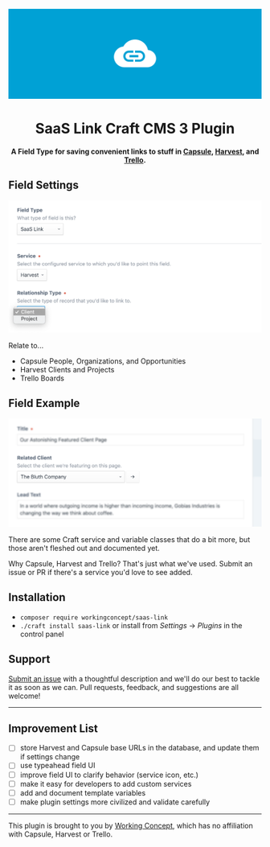 ![SaaS Link](resources/hero.svg)

<h1 align="center">SaaS Link Craft CMS 3 Plugin</h1>

<h4 align="center">A Field Type for saving convenient links to stuff in <a href="https://capsulecrm.com/">Capsule</a>, <a href="https://www.getharvest.com/">Harvest</a>, and <a href="https://trello.com">Trello</a>.</h4>

## Field Settings

![SaaS Link field settings.](resources/field-settings.png)

Relate to...

- Capsule People, Organizations, and Opportunities
- Harvest Clients and Projects
- Trello Boards

## Field Example

![SaaS Link field example. It doesn't blur your control panel.](resources/field.png)

There are some Craft service and variable classes that do a bit more, but those aren't fleshed out and documented yet.

Why Capsule, Harvest and Trello? That's just what we've used. Submit an issue or PR if there's a service you'd love to see added.

## Installation

- `composer require workingconcept/saas-link`
- `./craft install saas-link` or install from _Settings_ → _Plugins_ in the control panel

## Support

[Submit an issue]() with a thoughtful description and we'll do our best to tackle it as soon as we can. Pull requests, feedback, and suggestions are all welcome!

---

## Improvement List

- [ ] store Harvest and Capsule base URLs in the database, and update them if settings change
- [ ] use typeahead field UI
- [ ] improve field UI to clarify behavior (service icon, etc.)
- [ ] make it easy for developers to add custom services
- [ ] add and document template variables
- [ ] make plugin settings more civilized and validate carefully

---

This plugin is brought to you by [Working Concept](https://workingconcept.com), which has no affiliation with Capsule, Harvest or Trello.
